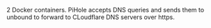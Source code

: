 2 Docker containers.  PiHole accepts DNS queries and sends them to unbound to forward to CLoudflare DNS servers over https.
